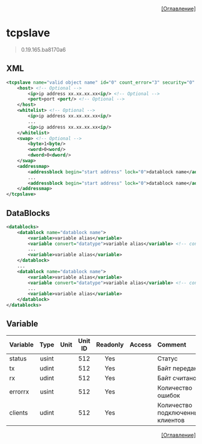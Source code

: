 <p align='right'><a href='index.html'>[Оглавление]</a></p>

# tcpslave
> 0.19.165.ba8170a6
## XML
````xml
<tcpslave name="valid object name" id="0" count_error="3" security="0" maxclient="8" >
	<host> <!-- Optional -->
		<ip>ip address xx.xx.xx.xx<ip/> <!-- Optional -->
		<port>port <port/> <!-- Optional -->
	</host>
	<whitelist> <!-- Optional -->
		<ip>ip address xx.xx.xx.xx<ip/>
		...
		<ip>ip address xx.xx.xx.xx<ip/>
	</whitelist>
	<swap> <!-- Optional -->
		<byte>1<byte/>
		<word>0<word/>
		<dword>0<dword/>
	</swap>
	<addressmap>
		<addressblock begin="start address" lock="0">datablock name</addressblock>
		...
		<addressblock begin="start address" lock="0">datablock name</addressblock>
	</addressmap>
</tcpslave>
````
## DataBlocks
````xml
<datablocks>
	<datablock name="datablock name">
		<variable>variable alias</variable>
		<variable convert="datatype">variable alias</variable> <!-- convert is optional -->
		...
		<variable>variable alias</variable>
	</datablock>
	...
	<datablock name="datablock name">
		<variable>variable alias</variable>
		<variable convert="datatype">variable alias</variable> <!-- convert is optional -->
		...
		<variable>variable alias</variable>
	</datablock>
</datablocks>
````

## Variable
Variable | Type | Unit | Unit ID | Readonly | Access | Comment
:-- |:--:|:--:|:--:|:--:|:-- |:--
status | usint |  | 512 | Yes |   | Статус
tx | udint |  | 512 | Yes |   | Байт передано
rx | udint |  | 512 | Yes |   | Байт считано
errorrx | usint |  | 512 | Yes |   | Количество ошибок
clients | udint |  | 512 | Yes |   | Количество подключенных клиентов


<p align='right'><a href='index.html'>[Оглавление]</a></p>

